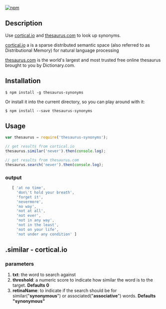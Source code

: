 [![npm](https://img.shields.io/npm/v/thesaurus-synonyms.svg)](https://www.npmjs.com/package/thesaurus-synonyms)

## Description

Use [cortical.io](http://www.cortical.io/) and [thesaurus.com](http://www.thesaurus.com/) to look up synonyms.

[cortical.io](http://www.cortical.io/) a is a sparse distributed semantic space (also referred to as Distributional Memory) for natural language processing

 [thesaurus.com](http://www.thesaurus.com/) is the world's largest and most trusted free online thesaurus brought to you by Dictionary.com.

## Installation

```
$ npm install -g thesaurus-synonyms
```

Or install it into the current directory, so you can play around with it:

```
$ npm install --save thesaurus-synonyms
```

## Usage

```javascript
var thesaurus = require('thesaurus-synonyms');

// get results from cortical.io
thesaurus.similar('never').then(console.log);

// get results from thesaurus.com
thesaurus.search('never').then(console.log);
```

### output

```javascript
   [ 'at no time',
     'don\'t hold your breath',
     'forget it',
     'nevermore',
     'no way',
     'not at all',
     'not ever',
     'not in any way',
     'not in the least',
     'not on your life',
     'not under any condition' ]
```


## .similar - cortical.io

### parameters

1. **txt**: the word to search against
2. **threshold**: a numeric score to indicate how similar the word is to the target. **Defaults 0**
3. **retinaName**: to indicate if the search should be for similar("**synonymous**") or associated("**associative**") words. **Defaults "synonymous"**
